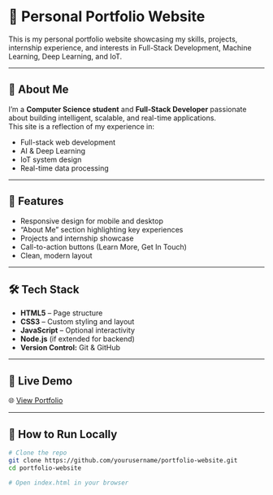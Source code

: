 # 💼 Personal Portfolio Website

This is my personal portfolio website showcasing my skills, projects, internship experience, and interests in Full-Stack Development, Machine Learning, Deep Learning, and IoT.

---

## 📌 About Me

I’m a **Computer Science student** and **Full-Stack Developer** passionate about building intelligent, scalable, and real-time applications.  
This site is a reflection of my experience in:
- Full-stack web development
- AI & Deep Learning
- IoT system design
- Real-time data processing

---

## 🎯 Features

- Responsive design for mobile and desktop
- “About Me” section highlighting key experiences
- Projects and internship showcase
- Call-to-action buttons (Learn More, Get In Touch)
- Clean, modern layout

---

## 🛠️ Tech Stack

- **HTML5** – Page structure
- **CSS3** – Custom styling and layout
- **JavaScript** – Optional interactivity
- **Node.js** (if extended for backend)
- **Version Control:** Git & GitHub

---
## 🚀 Live Demo

🌐 [View Portfolio](https://your-portfolio-url.com)  

---

## 🧩 How to Run Locally

```bash
# Clone the repo
git clone https://github.com/yourusername/portfolio-website.git
cd portfolio-website

# Open index.html in your browser

